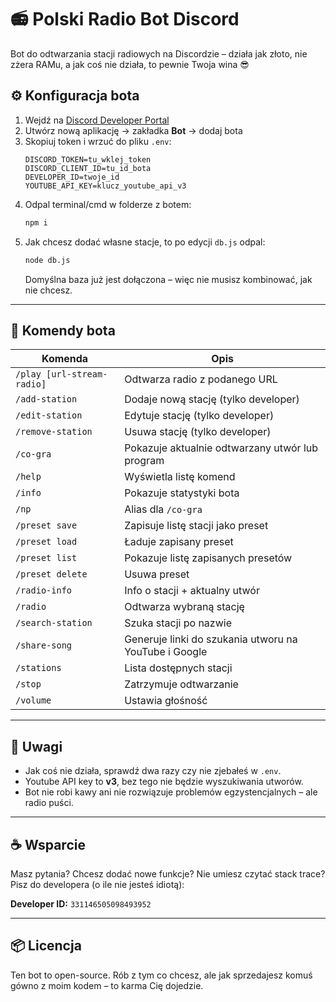 # 📻 Polski Radio Bot Discord

Bot do odtwarzania stacji radiowych na Discordzie – działa jak złoto, nie zżera RAMu, a jak coś nie działa, to pewnie Twoja wina 😎

## ⚙️ Konfiguracja bota

1. Wejdź na [Discord Developer Portal](https://discord.com/developers/applications)
2. Utwórz nową aplikację → zakładka **Bot** → dodaj bota
3. Skopiuj token i wrzuć do pliku `.env`:
   ```env
   DISCORD_TOKEN=tu_wklej_token
   DISCORD_CLIENT_ID=tu_id_bota
   DEVELOPER_ID=twoje_id
   YOUTUBE_API_KEY=klucz_youtube_api_v3
   ```
4. Odpal terminal/cmd w folderze z botem:
   ```bash
   npm i
   ```
5. Jak chcesz dodać własne stacje, to po edycji `db.js` odpal:
   ```bash
   node db.js
   ```
   Domyślna baza już jest dołączona – więc nie musisz kombinować, jak nie chcesz.

---

## 🧠 Komendy bota

| Komenda | Opis |
|--------|------|
| `/play [url-stream-radio]` | Odtwarza radio z podanego URL |
| `/add-station` | Dodaje nową stację (tylko developer) |
| `/edit-station` | Edytuje stację (tylko developer) |
| `/remove-station` | Usuwa stację (tylko developer) |
| `/co-gra` | Pokazuje aktualnie odtwarzany utwór lub program |
| `/help` | Wyświetla listę komend |
| `/info` | Pokazuje statystyki bota |
| `/np` | Alias dla `/co-gra` |
| `/preset save` | Zapisuje listę stacji jako preset |
| `/preset load` | Ładuje zapisany preset |
| `/preset list` | Pokazuje listę zapisanych presetów |
| `/preset delete` | Usuwa preset |
| `/radio-info` | Info o stacji + aktualny utwór |
| `/radio` | Odtwarza wybraną stację |
| `/search-station` | Szuka stacji po nazwie |
| `/share-song` | Generuje linki do szukania utworu na YouTube i Google |
| `/stations` | Lista dostępnych stacji |
| `/stop` | Zatrzymuje odtwarzanie |
| `/volume` | Ustawia głośność |

---

## 📝 Uwagi

- Jak coś nie działa, sprawdź dwa razy czy nie zjebałeś w `.env`.
- Youtube API key to **v3**, bez tego nie będzie wyszukiwania utworów.
- Bot nie robi kawy ani nie rozwiązuje problemów egzystencjalnych – ale radio puści.

---

## ☕ Wsparcie

Masz pytania? Chcesz dodać nowe funkcje? Nie umiesz czytać stack trace? Pisz do developera (o ile nie jesteś idiotą):

**Developer ID:** `331146505098493952`

---

## 📦 Licencja

Ten bot to open-source. Rób z tym co chcesz, ale jak sprzedajesz komuś gówno z moim kodem – to karma Cię dojedzie.
